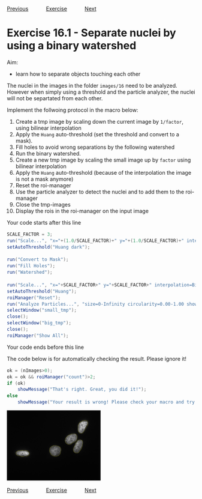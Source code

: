 [Previous](./ans15-01.md) &nbsp;&nbsp;&nbsp;&nbsp;&nbsp;&nbsp;&nbsp;&nbsp;&nbsp;&nbsp;     [Exercise](../ex/ex16-01.md) &nbsp;&nbsp;&nbsp;&nbsp;&nbsp;&nbsp;&nbsp;&nbsp;&nbsp;&nbsp; [Next](./ans17-01.md)
# Exercise 16.1 - Separate nuclei by using a binary watershed

Aim: 
- learn how to separate objects touching each other

The nuclei in the images in the folder ``images/16`` need to be analyzed. However
when simply using a threshold and the particle analyzer, the nuclei will not be separtated
from each other. 

Implement the follwoing protocol in the macro below:

1. Create a tmp image by scaling down the current image by ``1/factor``, using bilinear interpolation
1. Apply the ``Huang`` auto-threshold (set the threshold and convert to a mask).
1. Fill holes to avoid wrong separations by the following watershed
1. Run the binary watershed.
1. Create a new tmp image by scaling the small image up by ``factor`` using bilinear interpolation
1. Apply the ``Huang`` auto-threshold (because of the interpolation the image is not a mask anymore)
1. Reset the roi-manager
1. Use the particle analyzer to detect the nuclei and to add them to the roi-manager
1. Close the tmp-images
1. Display the rois in the roi-manager on the input image

Your code starts after this line 
```java
SCALE_FACTOR = 3;
run("Scale...", "x="+(1.0/SCALE_FACTOR)+" y="+(1.0/SCALE_FACTOR)+" interpolation=Bilinear create title=small_tmp");
setAutoThreshold("Huang dark");

run("Convert to Mask");
run("Fill Holes");
run("Watershed");

run("Scale...", "x="+SCALE_FACTOR+" y="+SCALE_FACTOR+" interpolation=Bilinear create title=big_tmp");
setAutoThreshold("Huang");
roiManager("Reset");
run("Analyze Particles...", "size=0-Infinity circularity=0.00-1.00 show=Nothing exclude add");
selectWindow("small_tmp");
close();
selectWindow("big_tmp");
close();
roiManager("Show All");
```
Your code ends before this line

The code below is for automatically checking the result. Please ignore it! 
```java
ok = (nImages>0);
ok = ok && roiManager("count")>2;
if (ok)
	showMessage("That's right. Great, you did it!");
else 
	showMessage("Your result is wrong! Please check your macro and try again!");
```
<a href="image_1619887836906.png"><img src="image_1619887836906.png" width="250" alt="Hoechst-3.tif"/></a>

[Previous](./ans15-01.md) &nbsp;&nbsp;&nbsp;&nbsp;&nbsp;&nbsp;&nbsp;&nbsp;&nbsp;&nbsp;     [Exercise](../ex/ex16-01.md) &nbsp;&nbsp;&nbsp;&nbsp;&nbsp;&nbsp;&nbsp;&nbsp;&nbsp;&nbsp; [Next](./ans17-01.md)

